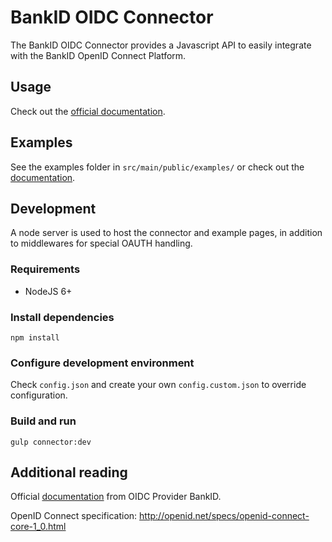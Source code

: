 # BankID OIDC Connector

The BankID OIDC Connector provides a Javascript API to easily integrate with the BankID OpenID Connect Platform.

## Usage

Check out the [official documentation](https://confluence.bankidnorge.no/confluence/pdoidcl/js-connector).

## Examples

See the examples folder in `src/main/public/examples/` or check out the [documentation](https://confluence.bankidnorge.no/confluence/pdoidcl/js-connector/examples).

## Development

A node server is used to host the connector and example pages, in addition to middlewares for special OAUTH handling.

### Requirements

- NodeJS 6+

### Install dependencies

```
npm install
```

### Configure development environment

Check `config.json` and create your own `config.custom.json` to override configuration.

### Build and run

```
gulp connector:dev
```

## Additional reading

Official [documentation](https://confluence.bankidnorge.no/confluence/pdoidcl) from OIDC Provider BankID.

OpenID Connect specification:
http://openid.net/specs/openid-connect-core-1_0.html